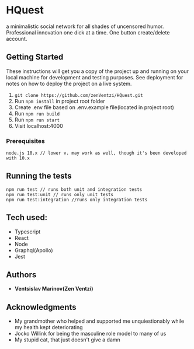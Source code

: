 # HQuest

a minimalistic social network for all shades of uncensored humor. Professional innovation one dick at a time. One button create/delete account.

## Getting Started

These instructions will get you a copy of the project up and running on your local machine for development and testing purposes. See deployment for notes on how to deploy the project on a live system.

1. `git clone https://github.com/zenVentzi/HQuest.git`
2. Run `npm install` in project root folder
3. Create .env file based on .env.example file(located in project root)
4. Run `npm run build`
5. Run `npm run start`
6. Visit localhost:4000

### Prerequisites

```
node.js 10.x // lower v. may work as well, though it's been developed with 10.x
```

## Running the tests

```
npm run test // runs both unit and integration tests
npm run test:unit // runs only unit tests
npm run test:integration //runs only integration tests
```

## Tech used:

- Typescript
- React
- Node
- Graphql(Apollo)
- Jest

## Authors

- **Ventsislav Marinov(Zen Ventzi)**

## Acknowledgments

- My grandmother who helped and supported me unquiestionably while my health kept deteriorating
- Jocko Willink for being the masculine role model to many of us
- My stupid cat, that just doesn't give a damn
